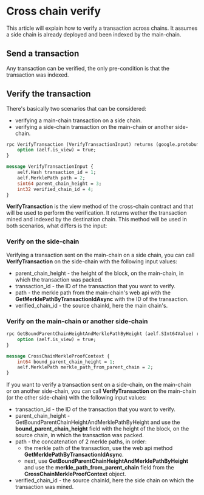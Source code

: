 # Cross chain verify

This article will explain how to verify a transaction across chains. It assumes a side chain is already deployed and been indexed by the main-chain.

## Send a transaction

Any transaction can be verified, the only pre-condition is that the transaction was indexed.

## Verify the transaction

There's basically two scenarios that can be considered:
- verifying a main-chain transaction on a side chain.
- verifying a side-chain transaction on the main-chain or another side-chain.

```protobuf
rpc VerifyTransaction (VerifyTransactionInput) returns (google.protobuf.BoolValue) {
    option (aelf.is_view) = true;
}

message VerifyTransactionInput {
    aelf.Hash transaction_id = 1;
    aelf.MerklePath path = 2;
    sint64 parent_chain_height = 3;
    int32 verified_chain_id = 4;
}
```

**VerifyTransaction** is the view method of the cross-chain contract and that will be used to perform the verification. It returns wether the transaction mined and indexed by the destination chain. This method will be used in both scenarios, what differs is the input:

### Verify on the side-chain

Verifying a transaction sent on the main-chain on a side chain, you can call **VerifyTransaction** on the side-chain with the following input values:
  - parent_chain_height - the height of the block, on the main-chain, in which the transaction was packed.
  - transaction_id - the ID of the transaction that you want to verify.
  - path - the merkle path from the main-chain's web api with the **GetMerklePathByTransactionIdAsync** with the ID of the transaction.
  - verified_chain_id - the source chainId, here the main chain's.

### Verify on the main-chain or another side-chain

```Protobuf
rpc GetBoundParentChainHeightAndMerklePathByHeight (aelf.SInt64Value) returns (CrossChainMerkleProofContext) {
    option (aelf.is_view) = true;
}

message CrossChainMerkleProofContext {
    int64 bound_parent_chain_height = 1;
    aelf.MerklePath merkle_path_from_parent_chain = 2;
}
```

If you want to verify a transaction sent on a side-chain, on the main-chain or on another side-chain, you can call **VerifyTransaction** on the main-chain (or the other side-chain) with the following input values:
- transaction_id - the ID of the transaction that you want to verify.
- parent_chain_height - GetBoundParentChainHeightAndMerklePathByHeight and use the **bound_parent_chain_height** field with the height of the block, on the source chain, in which the transaction was packed.
- path - the concatenation of 2 merkle paths, in order:
  - the merkle path of the transaction, use the web api method **GetMerklePathByTransactionIdAsync**. 
  - next, use **GetBoundParentChainHeightAndMerklePathByHeight** and use the **merkle_path_from_parent_chain** field from the **CrossChainMerkleProofContext** object.
- verified_chain_id - the source chainId, here the side chain on which the transaction was mined.